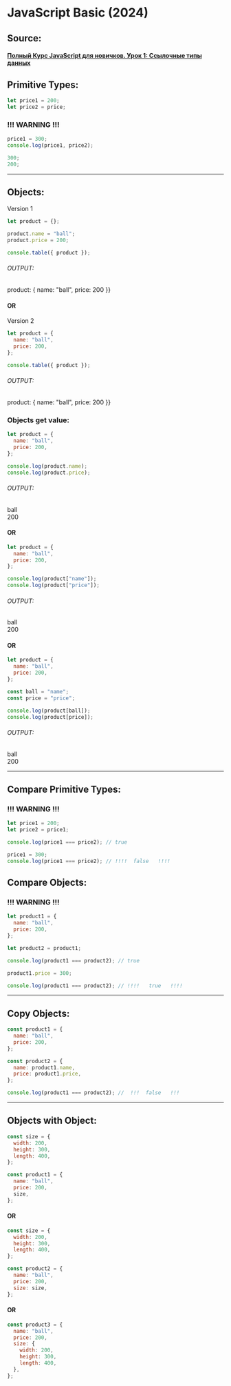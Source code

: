 ﻿# JavaScript Basic (2024)

## Source:

#### [Полный Курс JavaScript для новичков. Урок 1: Ссылочные типы данных](https://www.youtube.com/watch?v=ap3mLiPF2PE)

## Primitive Types:

```js
let price1 = 200;
let price2 = price;
```

### !!! WARNING !!!

```js
price1 = 300;
console.log(price1, price2);

300;
200;
```

 <hr>

## Objects:

Version 1

```js
let product = {};

product.name = "ball";
product.price = 200;

console.table({ product });
```

###### OUTPUT:

product: { name: "ball", price: 200 }}

#### OR

Version 2

```js
let product = {
  name: "ball",
  price: 200,
};

console.table({ product });
```

###### OUTPUT:

product: { name: "ball", price: 200 }}

### Objects get value:

```js
let product = {
  name: "ball",
  price: 200,
};

console.log(product.name);
console.log(product.price);
```

###### OUTPUT:

ball  
200

#### OR

```js
let product = {
  name: "ball",
  price: 200,
};

console.log(product["name"]);
console.log(product["price"]);
```

###### OUTPUT:

ball  
200

#### OR

```js
let product = {
  name: "ball",
  price: 200,
};

const ball = "name";
const price = "price";

console.log(product[ball]);
console.log(product[price]);
```

###### OUTPUT:

ball  
200
<hr>

## Compare Primitive Types:

### !!! WARNING !!!

```js
let price1 = 200;
let price2 = price1;

console.log(price1 === price2); // true

price1 = 300;
console.log(price1 === price2); // !!!!  false   !!!!
```

## Compare Objects:

### !!! WARNING !!!

```js
let product1 = {
  name: "ball",
  price: 200,
};

let product2 = product1;

console.log(product1 === product2); // true

product1.price = 300;

console.log(product1 === product2); // !!!!   true   !!!!
```
<hr>

## Copy Objects:

```js
const product1 = {
  name: "ball",
  price: 200,
};

const product2 = {
  name: product1.name,
  price: product1.price,
};

console.log(product1 === product2); //  !!!  false   !!!
```
<hr>

## Objects with Object: 

```js
const size = {
  width: 200,
  height: 300,
  length: 400,
};

const product1 = {
  name: "ball",
  price: 200,
  size,
};
```
#### OR

```js
const size = {
  width: 200,
  height: 300,
  length: 400,
};

const product2 = {
  name: "ball",
  price: 200,
  size: size,
};
```

#### OR

```js
const product3 = {
  name: "ball",
  price: 200,
  size: {
    width: 200,
    height: 300,
    length: 400,
  },
};
```

